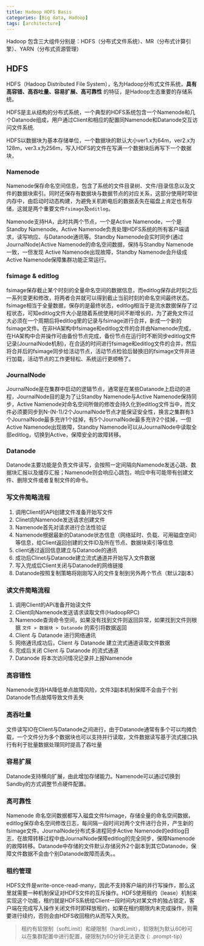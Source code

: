 ```yaml
---
title: Hadoop HDFS Basis
categories: [Big data, Hadoop]
tags: [architecture]
---
```

Hadoop 包含三大组件分别是：HDFS（分布式文件系统）、MR（分布式计算引擎）、YARN（分布式资源管理）

## HDFS

HDFS（Hadoop Distributed File System），名为Hadoop分布式文件系统，__具有高容错、高吞吐量、容易扩展、高可靠性__ 的特征，是Hadoop生态重要的存储系统。

HDFS是主从结构的分布式系统，一个典型的HDFS系统包含一个Namenode和几个Datanode组成，用户通过Client和相应的配置同Namenode和Datanode交互访问文件系统.

HDFS以数据块为基本存储单位，一个数据块的默认大小ver1.x为64m，ver2.x为128m，ver3.x为256m，写入HDFS的文件在写满一个数据块后再写下一个数据块，

### Namenode

Namenode保存命名空间信息，包含了系统的文件目录树、文件/目录信息以及文件的数据块索引。同时还保存有数据块与数据节点的对应关系，这部分使用时常驻内存中，由启动时动态构建，为避免关机断电后的数据丢失在磁盘上肯定也有存储，这就是两个重要文件`fsimage`及`editlog`。

Namenode支持HA，此时共两个节点，一个是Active Namenode，一个是Standby Namenode。Active Namenode负责处理HDFS系统的所有客户端请求，读写响应、与Datanode通讯等。Standby Namenode会实时同步(通过JournalNode)Active Namenode的命名空间数据，保持与Standby Namenode一致，一但发现 Active Namenode出现故障，Standby Namenode会升级成Active Namenode保障集群功能正常运行。

### fsimage & editlog

fsimage保存截止某个时刻的全量命名空间的数据信息，而editlog保存此时刻之后一系列变更和修改，将两者合并就可以得到截止当前时刻的命名空间最终状态。fsimage相当于全量数据，保存的是最终状态，editlog相当于是流水数据保存了过程状态，可知editlog文件大小是随着系统使用时间不断增长的，为了避免文件过大必须在一个周期后将editlog里的记录与fsimage进行合并，新成一个新的fsimage文件。在非HA架构中fsimage和editlog文件的合并由Namenode完成，在HA架构中合并操作可由备份节点完成，备份节点在运行时不断同步editlog文件记录(JournalNode机制)，在合适的时间进行fsimage和editlog文件的合并，然后将合并后的fsimage同步给活动节点，活动节点检验后替换旧的fsimage文件并进行加载，活动节点的工作更轻松、系统运行更顺畅了。

### JournalNode

JournalNode是在集群中启动的逻辑节点，通常是在某些Datanode上启动的进程，JournalNode目的是为了让Standby Namenode与Active Namenode保持同步，Active Namenode对命名空间所做的修改会持久化到editlog文件当中，而文件必须要同步到N-(N-1)/2个JournalNode节点才能保证安全性，换言之集群有3个JournalNode最多充许1个挂掉，有5个JournalNode最多充许2个挂掉，一但Active Namenode出现故障，Standby Namenode可以从JournalNode中读取全部editlog，切换到Active，保障安全的故障转移。

### Datanode

Datanode主要功能是负责文件读写，会按照一定间隔向Namenode发送心跳、数据块汇报以及缓存汇报；Namenode则会响应心跳包，响应中有可能带有创建文件、删除文件或者复制文件的命令。

### 写文件简略流程

1. 调用Client的API创建文件准备开始写文件
2. Clinet向Namenode发送请求创建文件
3. Namenode首先对请求进行合法性验证
4. Namenode根据最新的Datanode状态信息（网络延时、负载、可用磁盘空间）等信息，给Client返回创建的文件ID及所在节点、数据块索引等信息
5. client通过返回信息建立与Datanode的通讯
6. 成功后Clinet与Datanode建立流式通道并开始写入文件数据
7. 写入完成后Client关闭与Datanode的网络链接
8. Datanode按照复制策略将刚刚写入的文件复制到另外两个节点（默认2副本）

### 读文件简略流程

1. 调用Client的APi准备开始读文件
2. Client向Namenode发送请求读取文件(HadoopRPC)
3. Namenode查询命令空间，如果没有找到文件则返回异常，如果找到文件则根据 `文件 > 数据块 > Datanode` 的索引将数据返回
4. Client 与 Datanode 进行网络通讯
5. 网络通讯成功后，Client 与 Datanode 建立流式通道读取文件数据
6. 完成后关闭 Client 与 Datanode 的流式通道
7. Datanode 将本次访问情况记录并上报Namenode

### 高容错性

Namenode支持HA降低单点故障风险，文件3副本机制保障不会由于个别Datanode节点故障导致文件丢失

### 高吞吐量

文件读写IO在Client与Datanode之间进行，由于Datanode通常有多个可以均摊负载，一个文件分为多个数据块也可以支持并行读取，文件数据读写基于流式接口执行有利于批量数据处理同时提高了吞吐量

### 容易扩展

Datanode支持横向扩展，由此增加存储能力。Namenode可以通过切换到Sandby的方式调整节点硬件配置。

### 高可靠性

Namenode 命名空间数据都写入磁盘文件fsimage，存储全量的命名空间数据，editlog保存命名空间修改日志，每间隔一段时间对两个文件进行合并，产生新的fsimage文件。JournalNode分布式多进程同步Active Namenode的editlog日志，在故障转移过程中由JournalNode保障editlog的完全同步，保障Namenode的故障转移。Datanode中存储的文件默认存储另外2个副本到其它Datanode，保障文件数据不会由个别Datanode故障而丢失。。

### 租约管理

HDFS文件是write-once-read-many，因此不支持客户端的并行写操作，那么这里就需要一种机制保证对HDFS文件的互斥操作。HDFS使用租约（lease）机制来实现这个功能，租约就是HDFS系统给Client一段时间内对某文件的独占锁定，客户端在完成写入操作关闭文件时即释放租约，如果在租约期限内未完成操作，则需要进行续约，否则会由HDFS收回租约从而写入失败。

> 租约有软限制（softLimit）和硬限制（hardLimit），软限制为默认60秒可以在集群配置中进行配置，硬限制为60分钟无法更改
{: .prompt-tip}
